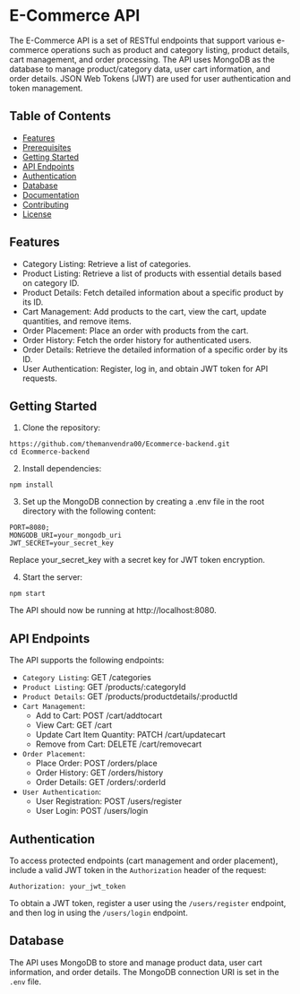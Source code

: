 # E-Commerce API

The E-Commerce API is a set of RESTful endpoints that support various e-commerce operations such as product and category listing, product details, cart management, and order processing. The API uses MongoDB as the database to manage product/category data, user cart information, and order details. JSON Web Tokens (JWT) are used for user authentication and token management.

## Table of Contents

- [Features](#features)
- [Prerequisites](#prerequisites)
- [Getting Started](#getting-started)
- [API Endpoints](#api-endpoints)
- [Authentication](#authentication)
- [Database](#database)
- [Documentation](#documentation)
- [Contributing](#contributing)
- [License](#license)

## Features

- Category Listing: Retrieve a list of categories.
- Product Listing: Retrieve a list of products with essential details based on category ID.
- Product Details: Fetch detailed information about a specific product by its ID.
- Cart Management: Add products to the cart, view the cart, update quantities, and remove items.
- Order Placement: Place an order with products from the cart.
- Order History: Fetch the order history for authenticated users.
- Order Details: Retrieve the detailed information of a specific order by its ID.
- User Authentication: Register, log in, and obtain JWT token for API requests.


## Getting Started

1. Clone the repository:

```
https://github.com/themanvendra00/Ecommerce-backend.git
cd Ecommerce-backend
```

2. Install dependencies:
```
npm install
```

3. Set up the MongoDB connection by creating a .env file in the root directory with the following content:
```
PORT=8080;
MONGODB_URI=your_mongodb_uri
JWT_SECRET=your_secret_key
```

Replace your_secret_key with a secret key for JWT token encryption.

4. Start the server:
```
npm start
```

The API should now be running at http://localhost:8080.

## API Endpoints
The API supports the following endpoints:

- `Category Listing`: GET /categories
- `Product Listing`: GET /products/:categoryId
- `Product Details`: GET /products/productdetails/:productId
- `Cart Management`:
    - Add to Cart: POST /cart/addtocart
    - View Cart: GET /cart
    - Update Cart Item Quantity: PATCH /cart/updatecart
    - Remove from Cart: DELETE /cart/removecart
- `Order Placement`:
    - Place Order: POST /orders/place
    - Order History: GET /orders/history
    - Order Details: GET /orders/:orderId
- `User Authentication`:
    - User Registration: POST /users/register
    - User Login: POST /users/login

## Authentication

To access protected endpoints (cart management and order placement), include a valid JWT token in the `Authorization` header of the request:

```
Authorization: your_jwt_token
```

To obtain a JWT token, register a user using the `/users/register` endpoint, and then log in using the `/users/login` endpoint.

## Database

The API uses MongoDB to store and manage product data, user cart information, and order details. The MongoDB connection URI is set in the `.env` file.